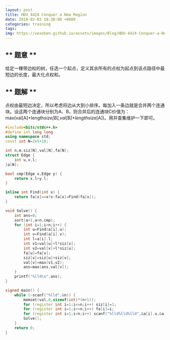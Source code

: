 ```yaml
---
layout: post
title: HDU 4424 Conquer a New Region
date: 2018-02-03 18:38:08 +0800
categories: training
tags: 
img: https://vexoben.github.io/assets/images/Blog/HDU-4424-Conquer-a-New-Region.JPG
---
```


## ** 题意 **  
给定一棵带边权的树，任选一个起点，定义其余所有的点权为起点到该点路径中最短边的长度，最大化点权和。 
## ** 题解 **
点权由最短边决定，所以考虑将边从大到小排序。每加入一条边就是合并两个连通块。设这两个连通块分别为A、B，则合并后的连通块C价值为：max(val[A]+length*size[B],val[B]+length*size[A])。用并查集维护一下即可。

```cpp
#include<bits/stdc++.h>
#define int long long
using namespace std;
const int N=2e5+10;

int n,m,siz[N],val[N],fa[N];
struct Edge {
	int u,v,l;
}a[N];

bool cmp(Edge x,Edge y) {
	return x.l>y.l;
}

inline int Find(int x) {
	return fa[x]==x?x:fa[x]=Find(fa[x]);
}

void Solve() {
	int ans=0;
	sort(a+1,a+n,cmp);
	for (int i=1;i<n;i++) {
		int u=Find(a[i].u);
		int v=Find(a[i].v);
		int l=a[i].l;
		int v1=val[u]+l*siz[v];
		int v2=val[v]+l*siz[u];
		fa[u]=fa[v];
		siz[v]=siz[u]+siz[v];
		val[v]=max(v1,v2);
		ans=max(ans,val[v]);
	}
	printf("%lld\n",ans);
}

signed main() {
	while (~scanf("%lld",&n)) {
		memset(val,0,sizeof(int)*(n+1));
		for (register int i=1;i<=n;i++) siz[i]=1;
		for (register int i=1;i<=n;i++) fa[i]=i;
		for (register int i=1;i<n;i++) scanf("%lld%lld%lld",&a[i].u,&a[i].v,&a[i].l);
		Solve();
	}
	return 0;
}
```